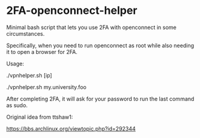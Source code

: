 # 2FA-openconnect-helper
Minimal bash script that lets you use 2FA with openconnect in some circumstances. 

Specifically, when you need to run openconnect as root while also needing it to open a browser for 2FA. 

Usage: 

./vpnhelper.sh [ip]

./vpnhelper.sh my.university.foo

After completing 2FA, it will ask for your password to run the last command as sudo.

Original idea from ttshaw1:

https://bbs.archlinux.org/viewtopic.php?id=292344
